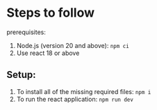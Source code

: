 # Steps to follow

prerequisites: 
1. Node.js (version 20 and above):
`npm ci` 
2. Use react 18 or above

## Setup: 
1. To install all of the missing required files:
`npm i`
2. To run the react application:
`npm run dev`




